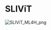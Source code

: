 # SLIViT

![SLIViT_ML4H_png](https://user-images.githubusercontent.com/59856478/207384317-7d651743-71f6-4d52-8499-cbb7f2f6d6e2.png)
